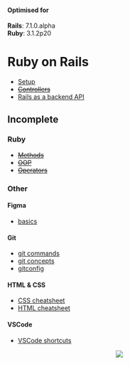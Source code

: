 <div id="top"></div>

#### Optimised for

<strong>Rails</strong>: 7.1.0.alpha <br>
<strong>Ruby</strong>: 3.1.2p20
<br>

# Ruby on Rails

- [Setup](/setup.md)
- ~~[Controllers](/rails/controllers.md)~~
- [Rails as a backend API](/rails/react.md)
<!-- ~~[Routes](/routes.md)~~
- ~~[Models](/models.md)~~
- ~~[Views](views.md)~~
- ~~[RSpec](/rspec.md)~~
- ~~[Style Guide](/style.md)~~
- ~~[AJAX](/ajax.md)~~ -->

## Incomplete

### Ruby
- ~~[Methods](/ruby/methods.md)~~
- ~~[OOP](/ruby/oop.md)~~
- ~~[Operators](/ruby/operators.md)~~

### Other

#### Figma
- [basics](/other/figma.md)

#### Git
- [git commands](/other/git.md)
- [git concepts](/other/concepts.md)
- [gitconfig](/other/gitconfig.md)

#### HTML & CSS
- [CSS cheatsheet](/other/css.md)
- [HTML cheatsheet](/other/html.md)

#### VSCode
- [VSCode shortcuts](/other/vscode.md)

<p align="center">
  <img src="https://visitor-badge.laobi.icu/badge?page_id=adrianHards/rails-guide" id="counter">
</p>

<!--
[Back to Basics: HTTP Requests in Rails Apps](https://thoughtbot.com/blog/back-to-basics-http-requests)

https://thoughtbot.com/upcase/videos/apis-http-json

[Adding Routes to a Rails API](https://www.learnhowtoprogram.com/ruby-and-rails/building-an-api/adding-routes-to-a-rails-api)

https://medium.com/podiihq/understanding-rails-routes-and-restful-design-a192d64cbbb5
[Routing in Rails · Codegram](https://www.codegram.com/blog/routing-in-rails/)
-->
